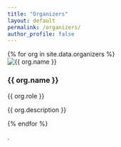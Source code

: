 ```yaml
---
title: "Organizers"
layout: default
permalink: /organizers/
author_profile: false
---
```



<div class="organizers-grid">
  {% for org in site.data.organizers %}
    <div class="organizer-card">
      <img src="{{ org.image }}"
           alt="{{ org.name }}"
           class="organizer-avatar" />
      <h3 class="organizer-name">{{ org.name }}</h3>
      <p class="organizer-role">{{ org.role }}</p>
      <p class="organizer-description">{{ org.description }}</p>
    </div>
  {% endfor %}
</div>

.